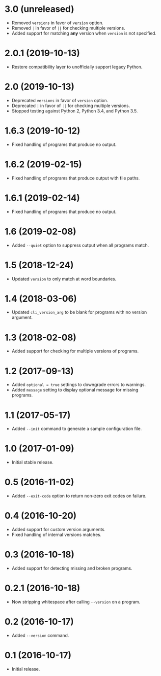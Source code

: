 # 3.0 (unreleased)

- Removed `versions` in favor of `version` option.
- Removed `|` in favor of `||` for checking multiple versions.
- Added support for matching **any** version when `version` is not specified.

# 2.0.1 (2019-10-13)

- Restore compatibility layer to unofficially support legacy Python.

# 2.0 (2019-10-13)

- Deprecated `versions` in favor of `version` option.
- Deprecated `|` in favor of `||` for checking multiple versions.
- Stopped testing against Python 2, Python 3.4, and Python 3.5.

# 1.6.3 (2019-10-12)

- Fixed handling of programs that produce no output.

# 1.6.2 (2019-02-15)

- Fixed handling of programs that produce output with file paths.

# 1.6.1 (2019-02-14)

- Fixed handling of programs that produce no output.

# 1.6 (2019-02-08)

- Added `--quiet` option to suppress output when all programs match.

# 1.5 (2018-12-24)

- Updated `version` to only match at word boundaries.

# 1.4 (2018-03-06)

- Updated `cli_version_arg` to be blank for programs with no version argument.

# 1.3 (2018-02-08)

- Added support for checking for multiple versions of programs.

# 1.2 (2017-09-13)

- Added `optional = true` settings to downgrade errors to warnings.
- Added `message` setting to display optional message for missing programs.

# 1.1 (2017-05-17)

- Added `--init` command to generate a sample configuration file.

# 1.0 (2017-01-09)

- Initial stable release.

# 0.5 (2016-11-02)

- Added `--exit-code` option to return non-zero exit codes on failure.

# 0.4 (2016-10-20)

- Added support for custom version arguments.
- Fixed handling of internal versions matches.

# 0.3 (2016-10-18)

- Added support for detecting missing and broken programs.

# 0.2.1 (2016-10-18)

- Now stripping whitespace after calling `--version` on a program.

# 0.2 (2016-10-17)

- Added `--version` command.

# 0.1 (2016-10-17)

 - Initial release.
